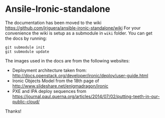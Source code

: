Ansile-Ironic-standalone
========================

The documentation has been moved to the wiki https://github.com/jriguera/ansible-ironic-standalone/wiki
For your convenience the wiki is setup as a submodule in `wiki` folder. You can get the docs by running:

```
git submodule init
git submodule update
```

The images used in the docs are from the following websites:

 * Deployment architecture taken from: http://docs.openstack.org/developer/ironic/deploy/user-guide.html
 * Ironic Objects Model from the 18th page of http://www.slideshare.net/enigmadragon/ironic
 * PXE and IPA deploy sequences from https://journal.paul.querna.org/articles/2014/07/02/putting-teeth-in-our-public-cloud/

Thanks!
